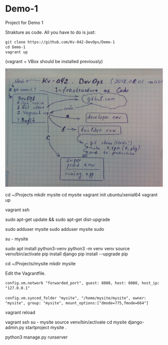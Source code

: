 # Demo-1
Project for Demo 1

Strakture as code.
All you have to do is just:

    git clone https://github.com/Kv-042-DevOps/Demo-1
    cd Demo-1
    vagrant up

(vagrant + VBox should be installed previously)

![Shema](https://raw.githubusercontent.com/Kv-042-DevOps/Demo-1/master/sheme.jpg)

cd ~/Projects
mkdir mysite
cd mysite
vagrant init ubuntu/xenial64
vagrant up

vagrant ssh


sudo apt-get update && sudo apt-get dist-upgrade


sudo adduser mysite
sudo adduser mysite sudo

su - mysite


sudo apt install python3-venv
python3 -m venv venv
source venv/bin/activate
pip install django
pip install --upgrade pip



cd ~/Projects/mysite
mkdir mysite

Edit the Vagrantfile.


    config.vm.network "forwarded_port", guest: 8080, host: 8080, host_ip: "127.0.0.1"
    
    config.vm.synced_folder "mysite", "/home/mysite/mysite", owner: "mysite", group: "mysite", mount_options:["dmode=775,fmode=664"]
    
    
vagrant reload

vagrant ssh
su - mysite
source venv/bin/activate
cd mysite
django-admin.py startproject mysite .


python3 manage.py runserver
